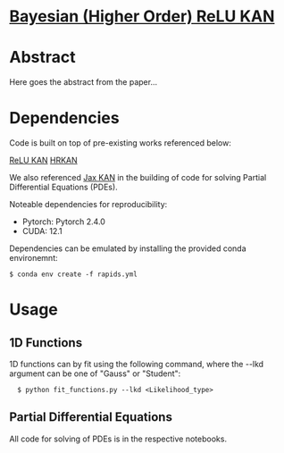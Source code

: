 # [Bayesian (Higher Order) ReLU KAN]()

# Abstract 

Here goes the abstract from the paper...

# Dependencies

Code is built on top of pre-existing works referenced below:

[ReLU KAN](https://github.com/quiqi/relu_kan)
[HRKAN](https://github.com/kelvinhkcs/HRKAN)

We also referenced [Jax KAN](https://github.com/srigas/jaxKAN) in the building of code for solving Partial Differential Equations (PDEs).

Noteable dependencies for reproducibility:

- Pytorch:    Pytorch 2.4.0
- CUDA:       12.1

Dependencies can be emulated by installing the provided conda environemnt:

```
$ conda env create -f rapids.yml
```


# Usage 

## 1D Functions

1D functions can by fit using the following command, where the --lkd argument can be one of "Gauss" or "Student":

```
  $ python fit_functions.py --lkd <Likelihood_type>
```

## Partial Differential Equations

All code for solving of PDEs is in the respective notebooks.

